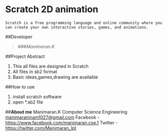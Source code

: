 # Scratch 2D animation
    Scratch is a free programming language and online community where you can create your own interactive stories, games, and animations.

##Developer
>###*Manimaran.K*

##Project Abstract

1. This all files are designed in Scratch
2. All files in sb2 format
3. Basic ideas,games,drawing are available 

##How to use
1. install scratch software
2. open *.sb2 file

##**About me**
        Manimaran.K
        Computer Science Engineering
        manimaraninam1027@gmail.com
        Facebook - https://www.facebook.com/manimaran.cse.1
        Twitter - https://twitter.com/Manimaran_lpt
